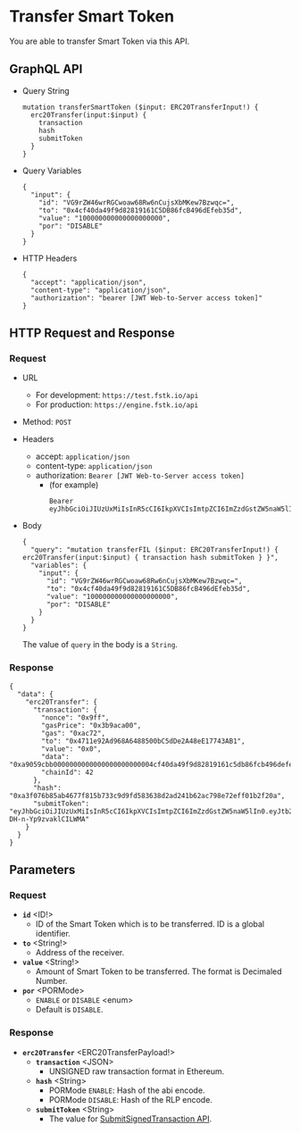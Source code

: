 
# Transfer Smart Token
You are able to transfer Smart Token via this API.

## GraphQL API

- Query String
  ```
  mutation transferSmartToken ($input: ERC20TransferInput!) {
    erc20Transfer(input:$input) {
      transaction
      hash
      submitToken
    }
  }
  ```
- Query Variables
  ```
  {
    "input": {
      "id": "VG9rZW46wrRGCwoaw68Rw6nCujsXbMKew7Bzwqc=",
      "to": "0x4cf40da49f9d82819161C5DB86fcB496dEfeb35d",
      "value": "100000000000000000000",
      "por": "DISABLE"
    }
  }
  ```
- HTTP Headers 
  ```
  {
    "accept": "application/json",
    "content-type": "application/json",
    "authorization": "bearer [JWT Web-to-Server access token]"
  }
  ```
## HTTP Request and Response
### Request

- URL
  - For development: `https://test.fstk.io/api`
  - For production: `https://engine.fstk.io/api`

- Method: `POST`

- Headers
  - accept: `application/json`
  - content-type: `application/json` 
  - authorization: `Bearer [JWT Web-to-Server access token]`
    - (for example)
      ```
      Bearer eyJhbGciOiJIUzUxMiIsInR5cCI6IkpXVCIsImtpZCI6ImZzdGstZW5naW5lIn0.eyJ1aWQiOiLDr1xiw73Ch8KDSFx1MDAxMcOowo5awrvCqsOAXHUwMDAywrwmIiwiaWF0IjoxNTM4NzA5MDM2LCJleHAiOjE1Mzg3OTU0MzYsImF1ZCI6InVybjpmc3RrOmVuZ2luZSIsImlzcyI6InVybjpmc3RrOmVuZ2luZSIsInN1YiI6InVybjpmc3RrOmVuZ2luZTphY2Nlc3NfdG9rZW4ifQ.msJZ61FHIkKtjUpDs4sx1Kk1rb9vdhus3ntUDj6rHNmsygiHTgOEMQFJMtVqtWqkNgrtRgGpngq8Rf47xTT53g
      ```
- Body
  ``` 
  { 
    "query": "mutation transferFIL ($input: ERC20TransferInput!) { erc20Transfer(input:$input) { transaction hash submitToken } }",
    "variables": {
      "input": {
        "id": "VG9rZW46wrRGCwoaw68Rw6nCujsXbMKew7Bzwqc=",
        "to": "0x4cf40da49f9d82819161C5DB86fcB496dEfeb35d",
        "value": "100000000000000000000",
        "por": "DISABLE"
      }
    }
  }
  ```
  
  The value of `query` in the body is a `String`. 
  
### Response
```
{
  "data": {
    "erc20Transfer": {
      "transaction": {
        "nonce": "0x9ff",
        "gasPrice": "0x3b9aca00",
        "gas": "0xac72",
        "to": "0x4711e92Ad968A6488500bC5dDe2A48eE17743AB1",
        "value": "0x0",
        "data": "0xa9059cbb0000000000000000000000004cf40da49f9d82819161c5db86fcb496defeb35d0000000000000000000000000000000000000000000000056bc75e2d63100000",
        "chainId": 42
      },
      "hash": "0xa3f076b85ab4677f815b733c9d9fd583638d2ad241b62ac798e72eff01b2f20a",
      "submitToken": "eyJhbGciOiJIUzUxMiIsInR5cCI6IkpXVCIsImtpZCI6ImZzdGstZW5naW5lIn0.eyJtb2RlIjowLCJ1aWQiOiJZw4_ChiZcdTAwMWHDrVx1MDAxMcOpwro7XHUwMDFmNlx1MDAwNVx1MDAxMMKawpoiLCJhY3Rpb24iOiJlcmMyMFRyYW5zZmVyIiwidHgiOiIrR3FDQ2YrRU81cktBSUtzY3BSSEVla3EyV2ltU0lVQXZGM2VLa2p1RjNRNnNZQzRSS2tGbkxzQUFBQUFBQUFBQUFBQUFBQk05QTJrbjUyQ2daRmh4ZHVHL0xTVzN2NnpYUUFBQUFBQUFBQUFBQUFBQUFBQUFBQUFBQUFBQUFBQUJXdkhYaTFqRUFBQUtvQ0EiLCJpbmZvIjp7fSwiaWF0IjoxNTQ4NzQ3MDA3LCJleHAiOjE1NDg3NDc2MDcsImF1ZCI6InVybjpmc3RrOmVuZ2luZSIsImlzcyI6InVybjpmc3RrOmVuZ2luZSIsInN1YiI6InVybjpmc3RrOmVuZ2luZTpzdWJtaXRfdG9rZW4ifQ.D3F6pzHSCfHiEe7vx6KkmdI6vZ3S8jl5McQrdbHR5xLQQm6sTYekomApIM4tJgu1XQ-DH-n-Yp9zvaklCILWMA"
    }
  }
}
```

## Parameters
### Request 
- **`id`** \<ID!>
  - ID of the Smart Token which is to be transferred. ID is a global identifier.
- **`to`** \<String!>
  - Address of the receiver.
- **`value`** \<String!>
  - Amount of Smart Token to be transferred. The format is Decimaled Number.
- **`por`** \<PORMode>
  - `ENABLE` or `DISABLE` \<enum>
  - Default is `DISABLE`.

### Response
- **`erc20Transfer`** \<ERC20TransferPayload!>
  - **`transaction`** \<JSON>
    - UNSIGNED raw transaction format in Ethereum.
  - **`hash`** \<String>
    - PORMode `ENABLE`: Hash of the abi encode.
    - PORMode `DISABLE`: Hash of the RLP encode.
  - **`submitToken`** \<String>
    - The value for [SubmitSignedTransaction API]().